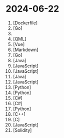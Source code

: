 # 2024-06-22

1. [](https://github.comundefined "程序员在家做饭方法指南。Programmer's guide about how to cook at home (Simplified Chinese only).") [Dockerfile]
2. [](https://github.comundefined "Cloud Native API Gateway | 云原生API网关") [Go]
3. [](https://github.comundefined "科技爱好者周刊，每周五发布") 
4. [](https://github.comundefined "OCR software, free and offline. 开源、免费的离线OCR软件。支持截屏/批量导入图片，PDF文档识别，排除水印/页眉页脚，扫描/生成二维码。内置多国语言库。") [QML]
5. [](https://github.comundefined "🎉 (RuoYi)官方仓库 基于SpringBoot，Spring Security，JWT，Vue3 & Vite、Element Plus 的前后端分离权限管理系统") [Vue]
6. [](https://github.comundefined "Linux命令大全搜索工具，内容包含Linux命令手册、详解、学习、搜集。https://git.io/linux") [Markdown]
7. [](https://github.comundefined "An all-in-one observability solution which aims to combine the advantages of Prometheus and Grafana. It manages alert rules and visualizes metrics, logs, traces in a beautiful web UI.") [Go]
8. [](https://github.comundefined "🔥「企业级低代码平台」前后端分离架构SpringBoot 2.x/3.x，SpringCloud，Ant Design&Vue3，Mybatis，Shiro，JWT。强大的代码生成器让前后端代码一键生成，无需写任何代码! 引领新的开发模式OnlineCoding->代码生成->手工MERGE，帮助Java项目解决70%重复工作，让开发更关注业务，既能快速提高效率，帮助公司节省成本，同时又不失灵活性。") [Java]
9. [](https://github.comundefined "使用 NextJS + Notion API 实现的，支持多种部署方案的静态博客，无需服务器、零门槛搭建网站，为Notion和所有创作者设计。 (A static blog built with NextJS and Notion API, supporting multiple deployment options. No server required, zero threshold to set up a website. Designed for Notion and all creators.)") [JavaScript]
10. [](https://github.comundefined "哔哩哔哩-API收集整理【不断更新中....】") [JavaScript]
11. [](https://github.comundefined "🚄 FASTJSON2 is a Java JSON library with excellent performance.") [Java]
12. [](https://github.comundefined "🤖一个基于 WeChaty 结合 OpenAi ChatGPT / Kimi / 讯飞等Ai服务实现的微信机器人 ，可以用来帮助你自动回复微信消息，或者管理微信群/好友，检测僵尸粉等...") [JavaScript]
13. [](https://github.comundefined "基于大模型搭建的聊天机器人，同时支持 微信公众号、企业微信应用、飞书、钉钉 等接入，可选择GPT3.5/GPT-4o/GPT4.0/ Claude/文心一言/讯飞星火/通义千问/ Gemini/GLM-4/Claude/Kimi/LinkAI，能处理文本、语音和图片，访问操作系统和互联网，支持基于自有知识库进行定制企业智能客服。") [Python]
14. [](https://github.comundefined "基于flet的一款windows桌面应用，实现了浏览图片、音乐、小说、漫画、各种资源的功能。") [Python]
15. [](https://github.comundefined "Patch all versions of Unity3D and UnityHub for Windows, MacOS, Linux and Docker.") [C#]
16. [](https://github.comundefined "🌈【C#/.NET/.NET Core学习、工作、面试指南】记录、收集和总结C#/.NET/.NET Core基础知识、学习路线、开发实战、编程技巧练习、学习视频、文章、书籍、项目框架、社区组织、开发必备工具、常见面试题、面试须知、简历模板、以及自己在学习和工作中的一些微薄见解。希望能和大家一起学习，共同进步。如果本知识库能为您提供帮助，别忘了给予支持哦(关注、点赞、分享)💖。") [C#]
17. [](https://github.comundefined "《动手学深度学习》：面向中文读者、能运行、可讨论。中英文版被70多个国家的500多所大学用于教学。") [Python]
18. [](https://github.comundefined "《明日方舟》小助手，全日常一键长草！| A one-click tool for the daily tasks of Arknights, supporting all clients.") [C++]
19. [](https://github.comundefined "eBPF Developer Tutorial: Learning eBPF Step by Step with Examples") [C]
20. [](https://github.comundefined "一套遵循原生态开发模式的 Web UI 组件库，采用自身轻量级模块化规范，易上手，可以更简单快速地构建网页界面。") [JavaScript]
21. [](https://github.comundefined "我最近在重新学solidity，巩固一下细节，也写一个“WTF Solidity极简入门”，供小白们使用，每周更新1-3讲。Now supports English! 官网: https://wtf.academy") [Solidity]
